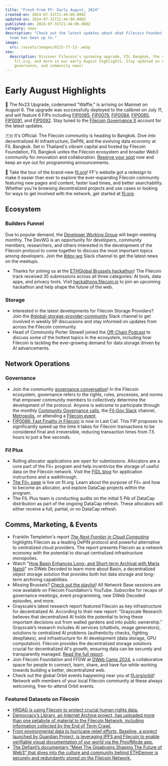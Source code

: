 ```yaml
---
title: "Fresh From FF: Early August, 2024"
created-on: 2024-07-31T21:44:00.000Z
updated-on: 2024-07-31T21:44:00.000Z
published-on: 2024-07-31T21:44:00.000Z
category: news
description: "Check out the latest updates about what Filecoin Foundation
  team has been up to."
image:
  src: /assets/images/0215-ff-13-.webp
seo:
  description: Discover Filecoin's upcoming upgrade, FIL Bangkok, the redesigned
    fil.org, and more in our early August highlights. Stay updated on events,
    governance, and community news!
---
```


# Early August Highlights

🧇 The Nv23 Upgrade, codenamed "Waffle," is arriving on Mainnet on August 6. The upgrade was successfully deployed to the calibnet on July 11, and will feature 6 FIPs including [FIP0065](https://github.com/filecoin-project/FIPs/blob/master/FIPS/fip-0065.md), [FIP0079](https://github.com/filecoin-project/FIPs/blob/master/FIPS/fip-0079.md), [FIP0084](https://github.com/filecoin-project/FIPs/blob/master/FIPS/fip-0084.md), [FIP0085](https://github.com/filecoin-project/FIPs/blob/master/FIPS/fip-0085.md), [FIP0091](https://github.com/filecoin-project/FIPs/blob/master/FIPS/fip-0091.md), and [FIP0092](https://github.com/filecoin-project/FIPs/blob/master/FIPS/fip-0092.md). Stay tuned to the [Filecoin Governance X](https://x.com/fil_gov) account for the latest updates.

🇹🇭 It's Official: The Filecoin community is heading to Bangkok. Dive into decentralized AI infrastructure, DePIN, and the evolving data economy at FIL Bangkok. Set in Thailand's vibrant capital and hosted by Filecoin Foundation, FIL Bangkok unites the Filecoin ecosystem and broader Web3 community for innovation and collaboration. [Reserve your spot](/events/fil-bangkok) now and keep an eye out for programming announcements.

🔭 Take the tour of the brand-new [fil.org](/)! FF's website got a redesign to make it easier than ever to explore the ever-expanding Filecoin community featuring new pages and content, faster load times, and better searchability. Whether you're browsing decentralized projects and use cases or looking for ways to get involved with the network, get started at [fil.org](/).

## Ecosystem

### Builders Funnel

Due to popular demand, the [Developer Working Group](https://github.com/filecoin-project/DeveloperWG) will begin meeting monthly. The DevWG is an opportunity for developers, community members, researchers, and others interested in the development of the Filecoin protocol to come together to discuss the most important topics among developers. Join the [#dev-wg](https://filecoinproject.slack.com/archives/C06G5K8H3J7) Slack channel to get the latest news on the meetups.

- Thanks for joining us at the [ETHGlobal Brussels hackathon](https://ethglobal.com/events/brussels/prizes#filecoin)! The Filecoin track received 35 submissions across all three categories: AI tools, data apps, and privacy tools. Visit [hackathons.filecoin.io](http://hackathons.filecoin.io/) to join an upcoming hackathon and help shape the future of the web.

### Storage

- Interested in the latest developments for Filecoin Storage Providers? Join the [#global-storage-provider-community](https://filecoinproject.slack.com/archives/C02GQUMFQVA) Slack channel to get involved in weekly SP discussions and stay informed on updates from across the Filecoin community.
- Head of Community Porter Stowell joined the [Off-Chain Podcast](https://youtu.be/YCXgEG0Pva8?si=5bYkc2gIn2JhK0_U) to discuss some of the hottest topics in the ecosystem, including how Filecoin is tackling the ever-growing demand for data storage driven by AI advancements.

## Network Operations

### Governance

- Join the community [governance conversation](/governance)! In the Filecoin ecosystem, governance refers to the rights, rules, processes, and norms that empower community members to collectively determine the development of the protocol. Anyone is welcome to participate through the monthly [Community Governance calls](https://calendar.google.com/calendar/embed?src=c_909343f97c15e8f23dda6e2612e62fcdee14bceabd8869abe4a52d793bf42b98%40group.calendar.google.com&ctz=America%2FToronto), the [Fil-Gov Slack](https://filecoinproject.slack.com/archives/C0535S9TUUF) channel, [Metropolis](/blog/empowering-governance-the-launch-of-metropolis-to-the-filecoin-community), or attending a [Filecoin event](/events).
- [FIP0086: Fast Finality in Filecoin](https://x.com/fil_gov/status/1816907389200924988) is now in Last Call. This FIP proposes to significantly speed up the time it takes for Filecoin transactions to be considered final and irreversible, reducing transaction times from 7.5 hours to just a few seconds.

### Fil Plus

- Rolling allocator applications are open for submissions. Allocators are a core part of the Fil+ program and help incentivize the storage of useful data on the Filecoin network. Visit the [FIDL blog](https://blog.allocator.tech/2024/05/rolling-applications-are-open-for.html) for application instructions and a walkthrough.
- [The Fil+ page](/filecoin-plus) is live on fil.org. Learn about the purpose of Fil+ and how to become an allocator, and explore DataCap projects within the program.
- The FIL Plus team is conducting audits on the initial 5 Pib of DataCap distribution as part of the ongoing DataCap refresh. These allocators will either receive a full, partial, or no DataCap refresh.

## Comms, Marketing, & Events

- Franklin Templeton's report _[The Next Frontier in Cloud Computing](https://www.franklintempleton.com/articles/2024/digital-assets/cloud-computing)_ highlights Filecoin as a leading DePIN protocol and powerful alternative to centralized cloud providers. The report presents Filecoin as a network economy with the potential to disrupt centralized infrastructure monopolies.
- Watch "[How Basin Enhances Long- and Short-term Archival with Marla Natoli](https://youtu.be/NSNEZKK0P3E?feature=shared)" on DWeb Decoded to learn more about Basin, a decentralized object storage solution that provides both hot data storage and long-term archiving capabilities.
- Missing Brussels? [Check out the playlist](https://youtube.com/playlist?list=PLp3zrT1ewY0novXWnDnDvlgyRdBTOevsL&feature=shared)! All Network Base sessions are now available on Filecoin Foundation's YouTube. Subscribe for recaps of governance meetings, event programming, new DWeb Decoded episodes, and more.
- Grayscale’s latest research report featured Filecoin as key infrastructure for decentralized AI. According to their new report: “Grayscale Research believes that decentralized AI holds the potential to bring these important decisions out from walled gardens and into public ownership.” Grayscale’s research includes Al services (chatbots, image generators), solutions to centralized Al problems (authenticity checks, fighting deepfakes), and infrastructure for Al development (data storage, GPU computation). Filecoin provides the decentralized storage solutions crucial for decentralized AI's growth, ensuring data can be securely and transparently managed. [Read the full report](https://www.grayscale.com/research/reports/ai-is-coming-crypto-can-help-make-it-right).
- Join Filecoin Foundation and FFDW at [DWeb Camp 2024](https://dwebcamp.org/), a collaborative space for people to connect, learn, share, and have fun while working towards building a better, decentralized web.
- Check out the global Orbit events happening near you at [fil.org/orbit](/orbit)! Network with members of your local Filecoin community at these always welcoming, free-to-attend Orbit events.

### Featured Datasets on Filecoin

- [HRDAG is using Filecoin to protect crucial human rights data.](https://x.com/FilFoundation/status/1808584161499738236)
- [Democracy’s Library, an Internet Archive project, has uploaded more than one petabyte of material to the Filecoin Network, including information collected by the End of Term Crawl.](https://x.com/FilFoundation/status/1811871378368516208)
- [From environmental data to hurricane relief efforts, Baseline, a project launched by Guardian Project, is leveraging IPFS and Filecoin to enable verifiable visual documentation of our world via the ProofMode app.](https://x.com/FilFoundation/status/1814364917559927252)
- [The Defiant’s documentary “Meet The Gigabrains Shaping The Future of Web3” that dives into the culture and community behind ETHDenver is securely and redundantly stored on the Filecoin Network.](https://twitter.com/FilFoundation/status/1817983908635623751)
